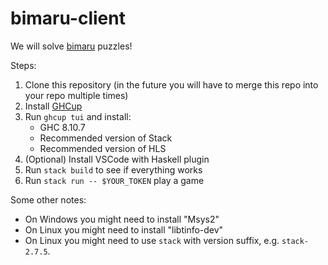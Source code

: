 # bimaru-client

We will solve [bimaru](https://en.wikipedia.org/wiki/Battleship_(puzzle)) puzzles!

Steps:
1. Clone this repository (in the future you will have to merge this repo into your repo multiple times)
2. Install [GHCup](https://www.haskell.org/ghcup/)
3. Run `ghcup tui` and install:
    - GHC 8.10.7
    - Recommended version of Stack
    - Recommended version of HLS
4. (Optional) Install VSCode with Haskell plugin
5. Run `stack build` to see if everything works
6. Run `stack run -- $YOUR_TOKEN` play a game

Some other notes:
- On Windows you might need to install "Msys2"
- On Linux you might need to install "libtinfo-dev"
- On Linux you might need to use `stack` with version suffix, e.g. `stack-2.7.5`. 
